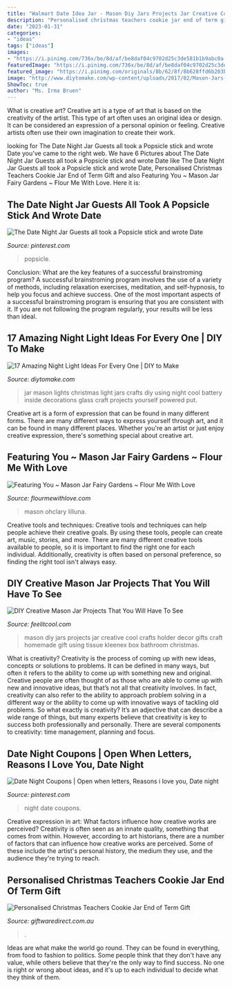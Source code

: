 ```yaml
---
title: "Walmart Date Idea Jar - Mason Diy Jars Projects Jar Creative Cool Crafts Holder Decor Gifts Craft Homemade Gift Using Tissue Kleenex Box Bathroom Christmas"
description: "Personalised christmas teachers cookie jar end of term gift"
date: "2023-01-31"
categories:
- "ideas"
tags: ["ideas"]
images:
- "https://i.pinimg.com/736x/be/8d/af/be8daf04c9702d25c3de581b1b9abc0a--night-jar-boyfriend-stuff.jpg"
featuredImage: "https://i.pinimg.com/736x/be/8d/af/be8daf04c9702d25c3de581b1b9abc0a--night-jar-boyfriend-stuff.jpg"
featured_image: "https://i.pinimg.com/originals/8b/62/8f/8b628ffd6b203b2babfc03ec9d52b72e.jpg"
image: "http://www.diytomake.com/wp-content/uploads/2017/02/Mason-Jars-Lights.jpg"
ShowToc: true
author: "Ms. Irma Bruen"
---
```



What is creative art?
Creative art is a type of art that is based on the creativity of the artist. This type of art often uses an original idea or design. It can be considered an expression of a personal opinion or feeling. Creative artists often use their own imagination to create their work.

	

		
looking for The Date Night Jar Guests all took a Popsicle stick and wrote Date you've came to the right web. We have 6 Pictures about The Date Night Jar Guests all took a Popsicle stick and wrote Date like The Date Night Jar Guests all took a Popsicle stick and wrote Date, Personalised Christmas Teachers Cookie Jar End of Term Gift and also Featuring You ~ Mason Jar Fairy Gardens ~ Flour Me With Love. Here it is:
		
    
## The Date Night Jar Guests All Took A Popsicle Stick And Wrote Date

<img loading=lazy src="https://i.pinimg.com/originals/8b/62/8f/8b628ffd6b203b2babfc03ec9d52b72e.jpg" onerror="this.onerror=null;this.src='https://tse1.mm.bing.net/th?id=OIP.04SWVEIOzeVJ5KksVAdEnQHaJ4&amp;pid=15.1';" alt="The Date Night Jar Guests all took a Popsicle stick and wrote Date">

_Source: pinterest.com_

>popsicle. 

	

Conclusion: What are the key features of a successful brainstroming program?
A successful brainstroming program involves the use of a variety of methods, including relaxation exercises, meditation, and self-hypnosis, to help you focus and achieve success. One of the most important aspects of a successful brainstroming program is ensuring that you are consistent with it. If you are not following the program regularly, your results will be less than ideal.

    
## 17 Amazing Night Light Ideas For Every One | DIY To Make

<img loading=lazy src="http://www.diytomake.com/wp-content/uploads/2017/02/Mason-Jars-Lights.jpg" onerror="this.onerror=null;this.src='https://tse3.mm.bing.net/th?id=OIP.k5Unl81ja9jzUp_YaBEe0AHaHa&amp;pid=15.1';" alt="17 Amazing Night Light Ideas For Every One | DIY to Make">

_Source: diytomake.com_

>jar mason lights christmas light jars crafts diy using night cool battery inside decorations glass craft projects yourself powered put. 

	

Creative art is a form of expression that can be found in many different forms. There are many different ways to express yourself through art, and it can be found in many different places. Whether you're an artist or just enjoy creative expression, there's something special about creative art.

    
## Featuring You ~ Mason Jar Fairy Gardens ~ Flour Me With Love

<img loading=lazy src="https://flourmewithlove.com/wp-content/uploads/Mason-Jar-Fairy-Gardens.jpg" onerror="this.onerror=null;this.src='https://tse4.mm.bing.net/th?id=OIP.jFrHZJemNsnIXuN_3nUHEwHaLH&amp;pid=15.1';" alt="Featuring You ~ Mason Jar Fairy Gardens ~ Flour Me With Love">

_Source: flourmewithlove.com_

>mason ohclary lilluna. 

	

Creative tools and techniques:
Creative tools and techniques can help people achieve their creative goals. By using these tools, people can create art, music, stories, and more. There are many different creative tools available to people, so it is important to find the right one for each individual. Additionally, creativity is often based on personal preference, so finding the right tool isn't always easy.

    
## DIY Creative Mason Jar Projects That You Will Have To See

<img loading=lazy src="http://feelitcool.com/wp-content/uploads/2016/05/diy-mason-jars-ideas15.jpg" onerror="this.onerror=null;this.src='https://tse3.mm.bing.net/th?id=OIP.jkeqIoBxYjUVOeWp6SZgNQHaMW&amp;pid=15.1';" alt="DIY Creative Mason Jar Projects That You Will Have To See">

_Source: feelitcool.com_

>mason diy jars projects jar creative cool crafts holder decor gifts craft homemade gift using tissue kleenex box bathroom christmas. 

	

What is creativity?
Creativity is the process of coming up with new ideas, concepts or solutions to problems. It can be defined in many ways, but often it refers to the ability to come up with something new and original. Creative people are often thought of as those who are able to come up with new and innovative ideas, but that’s not all that creativity involves. In fact, creativity can also refer to the ability to approach problem solving in a different way or the ability to come up with innovative ways of tackling old problems.
So what exactly is creativity? It’s an adjective that can describe a wide range of things, but many experts believe that creativity is key to success both professionally and personally. There are several components to creativity: time management, planning and focus.

    
## Date Night Coupons | Open When Letters, Reasons I Love You, Date Night

<img loading=lazy src="https://i.pinimg.com/736x/be/8d/af/be8daf04c9702d25c3de581b1b9abc0a--night-jar-boyfriend-stuff.jpg" onerror="this.onerror=null;this.src='https://tse1.mm.bing.net/th?id=OIP.ypWWIvqLQq0eLetPzhMHJwHaD9&amp;pid=15.1';" alt="Date Night Coupons | Open when letters, Reasons i love you, Date night">

_Source: pinterest.com_

>night date coupons. 

	

Creative expression in art: What factors influence how creative works are perceived?
Creativity is often seen as an innate quality, something that comes from within. However, according to art historians, there are a number of factors that can influence how creative works are perceived. Some of these include the artist's personal history, the medium they use, and the audience they're trying to reach.

    
## Personalised Christmas Teachers Cookie Jar End Of Term Gift

<img loading=lazy src="https://giftwaredirect.com.au/7287-thickbox_default/personalised-teachers-cookie-jar-with-wooden-lid-end-of-term-gift.jpg" onerror="this.onerror=null;this.src='https://tse3.mm.bing.net/th?id=OIP.CFN5pATo23b_zYnLVp7xNAHaHa&amp;pid=15.1';" alt="Personalised Christmas Teachers Cookie Jar End of Term Gift">

_Source: giftwaredirect.com.au_

>. 

	

Ideas are what make the world go round. They can be found in everything, from food to fashion to politics. Some people think that they don't have any value, while others believe that they're the only way to find success. No one is right or wrong about ideas, and it's up to each individual to decide what they think of them.

